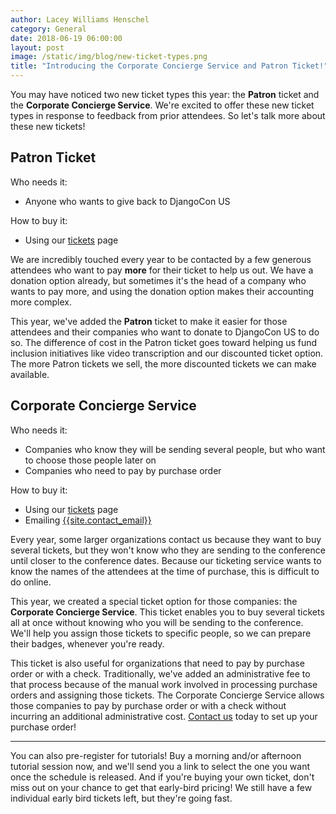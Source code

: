 ```yaml
---
author: Lacey Williams Henschel
category: General
date: 2018-06-19 06:00:00
layout: post
image: /static/img/blog/new-ticket-types.png
title: "Introducing the Corporate Concierge Service and Patron Ticket!"
---
```


You may have noticed two new ticket types this year: the **Patron** ticket and the **Corporate Concierge Service**. We're excited to offer these new ticket types in response to feedback from prior attendees. So let's talk more about these new tickets!

## Patron Ticket

Who needs it:
- Anyone who wants to give back to DjangoCon US

How to buy it:
- Using our [tickets]({{site.ticket_link}}) page

We are incredibly touched every year to be contacted by a few generous attendees who want to pay __more__ for their ticket to help us out. We have a donation option already, but sometimes it's the head of a company who wants to pay more, and using the donation option makes their accounting more complex.

This year, we've added the **Patron** ticket to make it easier for those attendees and their companies who want to donate to DjangoCon US to do so. The difference of cost in the Patron ticket goes toward helping us fund inclusion initiatives like video transcription and our discounted ticket option. The more Patron tickets we sell, the more discounted tickets we can make available.

## Corporate Concierge Service

Who needs it:
- Companies who know they will be sending several people, but who want to choose those people later on
- Companies who need to pay by purchase order

How to buy it:
- Using our [tickets]({{site.ticket_link}}) page
- Emailing [{{site.contact_email}}]({{site.contact_us_email}})

Every year, some larger organizations contact us because they want to buy several tickets, but they won't know who they are sending to the conference until closer to the conference dates. Because our ticketing service wants to know the names of the attendees at the time of purchase, this is difficult to do online.

This year, we created a special ticket option for those companies: the **Corporate Concierge Service**. This ticket enables you to buy several tickets all at once without knowing who you will be sending to the conference. We'll help you assign those tickets to specific people, so we can prepare their badges, whenever you're ready.

This ticket is also useful for organizations that need to pay by purchase order or with a check. Traditionally, we've added an administrative fee to that process because of the manual work involved in processing purchase orders and assigning those tickets. The Corporate Concierge Service allows those companies to pay by purchase order or with a check without incurring an additional administrative cost. [Contact us]({{site.contact_us_email}}) today to set up your purchase order!

---

You can also pre-register for tutorials! Buy a morning and/or afternoon tutorial session now, and we'll send you a link to select the one you want once the schedule is released. And if you're buying your own ticket, don't miss out on your chance to get that early-bird pricing! We still have a few individual early bird tickets left, but they're going fast.
